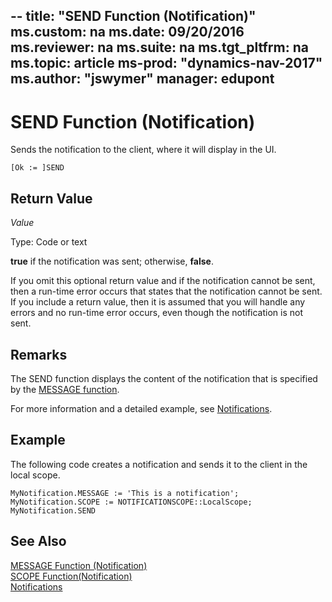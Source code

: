 --
title: "SEND Function (Notification)"
ms.custom: na
ms.date: 09/20/2016
ms.reviewer: na
ms.suite: na
ms.tgt_pltfrm: na
ms.topic: article
ms-prod: "dynamics-nav-2017"
ms.author: "jswymer"
manager: edupont
---


# SEND Function (Notification)
Sends the notification to the client, where it will display in the UI.

```
[Ok := ]SEND
```
## Return Value
*Value*

Type: Code or text

**true** if the notification was sent; otherwise, **false**.

If you omit this optional return value and if the notification cannot be sent, then a run-time error occurs that states that the notification cannot be sent. If you include a return value, then it is assumed that you will handle any errors and no run-time error occurs, even though the notification is not sent.

## Remarks
The SEND function displays the content of the notification that is specified by the [MESSAGE function](function-notificationmessage.md).

For more information and a detailed example, see [Notifications](notifications-developing.md).

##  Example
The following code creates a notification and sends it to the client in the local scope.
```
MyNotification.MESSAGE := 'This is a notification';
MyNotification.SCOPE := NOTIFICATIONSCOPE::LocalScope;
MyNotification.SEND
```

## See Also  
[MESSAGE Function (Notification)](function-notificationmessage.md)  
[SCOPE Function(Notification)](function-notificationscope.md)  
[Notifications](notifications-developing.md)
